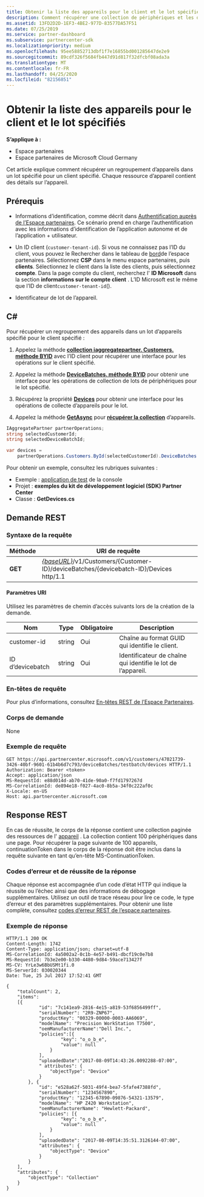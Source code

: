 ```yaml
---
title: Obtenir la liste des appareils pour le client et le lot spécifiés
description: Comment récupérer une collection de périphériques et les détails de l’appareil dans le lot d’appareils spécifié pour un client.
ms.assetid: 13FD2D2D-1EF3-4BE2-977D-83577DA57F51
ms.date: 07/25/2019
ms.service: partner-dashboard
ms.subservice: partnercenter-sdk
ms.localizationpriority: medium
ms.openlocfilehash: 95ee58852713dbf1f7e16855bd001285647de2e9
ms.sourcegitcommit: 89cdf326f5684fb447d91d817f32dfcbf08ada3a
ms.translationtype: MT
ms.contentlocale: fr-FR
ms.lasthandoff: 04/25/2020
ms.locfileid: "82156851"
---
```

# <a name="get-a-list-of-devices-for-the-specified-batch-and-customer"></a>Obtenir la liste des appareils pour le client et le lot spécifiés

**S’applique à :**

- Espace partenaires
- Espace partenaires de Microsoft Cloud Germany

Cet article explique comment récupérer un regroupement d’appareils dans un lot spécifié pour un client spécifié. Chaque ressource d’appareil contient des détails sur l’appareil.

## <a name="prerequisites"></a>Prérequis

- Informations d’identification, comme décrit dans [Authentification auprès de l’Espace partenaires](partner-center-authentication.md). Ce scénario prend en charge l’authentification avec les informations d’identification de l’application autonome et de l’application + utilisateur.

- Un ID client (`customer-tenant-id`). Si vous ne connaissez pas l’ID du client, vous pouvez le Rechercher dans le tableau de [bord](https://partner.microsoft.com/dashboard)de l’espace partenaires. Sélectionnez **CSP** dans le menu espace partenaires, puis **clients**. Sélectionnez le client dans la liste des clients, puis sélectionnez **compte**. Dans la page compte du client, recherchez l' **ID Microsoft** dans la section **informations sur le compte client** . L’ID Microsoft est le même que l’ID de client`customer-tenant-id`().

- Identificateur de lot de l’appareil.

## <a name="c"></a>C\#

Pour récupérer un regroupement des appareils dans un lot d’appareils spécifié pour le client spécifié :

1. Appelez la méthode [**collection iaggregatepartner. Customers. méthode BYID**](https://docs.microsoft.com/dotnet/api/microsoft.store.partnercenter.customers.icustomercollection.byid) avec l’ID client pour récupérer une interface pour les opérations sur le client spécifié.

2. Appelez la méthode [**DeviceBatches. méthode BYID**](https://docs.microsoft.com/dotnet/api/microsoft.store.partnercenter.devicesdeployment.idevicesbatchcollection.byid) pour obtenir une interface pour les opérations de collection de lots de périphériques pour le lot spécifié.

3. Récupérez la propriété [**Devices**](https://docs.microsoft.com/dotnet/api/microsoft.store.partnercenter.devicesdeployment.idevicesbatch.devices) pour obtenir une interface pour les opérations de collecte d’appareils pour le lot.

4. Appelez la méthode [**GetAsync**](https://docs.microsoft.com/dotnet/api/microsoft.store.partnercenter.devicesdeployment.idevicecollection.getasync) pour [**récupérer la collection**](https://docs.microsoft.com/dotnet/api/microsoft.store.partnercenter.devicesdeployment.idevicecollection.get) d’appareils.

``` csharp
IAggregatePartner partnerOperations;
string selectedCustomerId;
string selectedDeviceBatchId;

var devices =
    partnerOperations.Customers.ById(selectedCustomerId).DeviceBatches.ById(selectedDeviceBatchId).Devices.Get();
```

Pour obtenir un exemple, consultez les rubriques suivantes :

- Exemple : [application de test](console-test-app.md) de la console
- Projet : **exemples du kit de développement logiciel (SDK) Partner Center**
- Classe : **GetDevices.cs**

## <a name="rest-request"></a>Demande REST

### <a name="request-syntax"></a>Syntaxe de la requête

| Méthode  | URI de requête                                                                                                            |
|---------|------------------------------------------------------------------------------------------------------------------------|
| **GET** | [*{baseURL}*](partner-center-rest-urls.md)/v1/Customers/{Customer-ID}/deviceBatches/{devicebatch-ID}/Devices http/1.1 |

#### <a name="uri-parameters"></a>Paramètres URI

Utilisez les paramètres de chemin d’accès suivants lors de la création de la demande.

| Nom           | Type   | Obligatoire | Description                                           |
|----------------|--------|----------|-------------------------------------------------------|
| customer-id    | string | Oui      | Chaîne au format GUID qui identifie le client. |
| ID d’devicebatch | string | Oui      | Identificateur de chaîne qui identifie le lot de l’appareil. |

### <a name="request-headers"></a>En-têtes de requête

Pour plus d’informations, consultez [En-têtes REST de l’Espace Partenaires](headers.md).

### <a name="request-body"></a>Corps de demande

None

### <a name="request-example"></a>Exemple de requête

```http
GET https://api.partnercenter.microsoft.com/v1/customers/47021739-3426-40bf-9601-61b4b6d7c793/deviceBatches/testbatch/devices HTTP/1.1
Authorization: Bearer <token>
Accept: application/json
MS-RequestId: e88d014d-ab70-41de-90a0-f7fd1797267d
MS-CorrelationId: de894e18-f027-4ac0-8b5a-34f0c222af0c
X-Locale: en-US
Host: api.partnercenter.microsoft.com
```

## <a name="rest-response"></a>Response REST

En cas de réussite, le corps de la réponse contient une collection paginée des ressources de l' [appareil](device-deployment-resources.md#device) . La collection contient 100 périphériques dans une page. Pour récupérer la page suivante de 100 appareils, continuationToken dans le corps de la réponse doit être inclus dans la requête suivante en tant qu’en-tête MS-ContinuationToken.

### <a name="response-success-and-error-codes"></a>Codes d’erreur et de réussite de la réponse

Chaque réponse est accompagnée d’un code d’état HTTP qui indique la réussite ou l’échec ainsi que des informations de débogage supplémentaires. Utilisez un outil de trace réseau pour lire ce code, le type d’erreur et des paramètres supplémentaires. Pour obtenir une liste complète, consultez [codes d’erreur REST de l’espace partenaires](error-codes.md).

### <a name="response-example"></a>Exemple de réponse

```http
HTTP/1.1 200 OK
Content-Length: 1742
Content-Type: application/json; charset=utf-8
MS-CorrelationId: 4a5002a2-0c1b-4e57-b491-dbcf19c0e7b8
MS-RequestId: 7b3e2e00-b330-4480-9d84-59ace713427f
MS-CV: YrLe3w6BbUSMt1fi.0
MS-ServerId: 030020344
Date: Tue, 25 Jul 2017 17:52:41 GMT

{
    "totalCount": 2,
    "items":
    [{
            "id": "7c141ea9-2816-4e15-a819-53f6856499ff",
            "serialNumber": "2R9-ZNP67",
            "productKey": "00329-00000-0003-AA6069",
            "modelName": "Precision WorkStation T7500",
            "oemManufacturerName":"Dell Inc.",
            "policies":[{
                    "key": "o_o_b_e",
                    "value": null
                }
            ],
            "uploadedDate":"2017-08-09T14:43:26.0092288-07:00",
            " attributes": {
                "objectType": "Device"
            }
        }, {
            "id": "e528a62f-5031-49f4-bea7-5fafe47388fd",
            "serialNumber": "1234567890",
            "productKey": "12345-67890-09876-54321-13579",
            "modelName": "HP Z420 Workstation",
            "oemManufacturerName": "Hewlett-Packard",
            "policies": [{
                    "key": "o_o_b_e",
                    "value": null
                }
            ],
            "uploadedDate": "2017-08-09T14:35:51.3126144-07:00",
            "attributes": {
                "objectType": "Device"
            }
        }
    ],
    "attributes": {
        "objectType": "Collection"
    }
}
```
